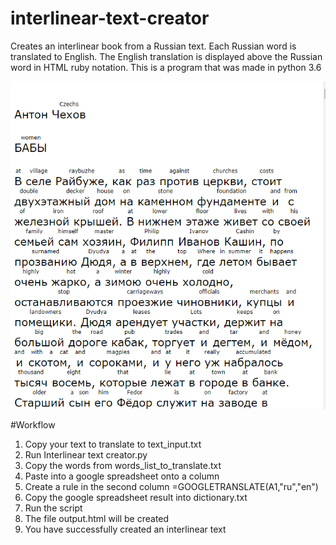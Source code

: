 # interlinear-text-creator
Creates an interlinear book from a Russian text. Each Russian word is translated to English. The English translation is displayed above the Russian word in HTML ruby notation. 
This is a program that was made in python 3.6

![alt text](https://github.com/patricktouchette/interlinear-text-creator/blob/master/screenshot.png?raw=true)


#Workflow
1. Copy your text to translate to text_input.txt
2. Run Interlinear text creator.py
3. Copy the words from words_list_to_translate.txt
4. Paste into a google spreadsheet onto a column
5. Create a rule in the second column =GOOGLETRANSLATE(A1,"ru","en")
6. Copy the google spreadsheet result into dictionary.txt
7. Run the script
8. The file output.html will be created
9. You have successfully created an interlinear text

